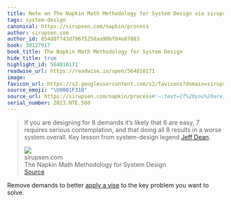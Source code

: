 ```yaml
---
title: Note on The Napkin Math Methodology for System Design via sirupsen.com
tags: system-design
canonical: https://sirupsen.com/napkin/process
author: sirupsen.com
author_id: 854d8f743d796f5258aa90bf84e87883
book: 30127917
book_title: The Napkin Math Methodology for System Design
hide_title: true
highlight_id: 564010171
readwise_url: https://readwise.io/open/564010171
image:
favicon_url: https://s2.googleusercontent.com/s2/favicons?domain=sirupsen.com
source_emoji: "\U0001F310"
source_url: https://sirupsen.com/napkin/process#:~:text=If%20you%20are,%28https%3A%2F%2Fstatic.googleusercontent.com%2Fmedia%2Fresearch.google.com%2Fen%2F%2Fpeople%2Fjeff%2Fstanford-295-talk.pdf%29.
serial_number: 2023.NTE.560
---
```

> If you are designing for 8 demands it’s likely that 6 are easy, 7 requires serious contemplation, and that doing all 8 results in a worse system overall. Key lesson from system-design legend [Jeff Dean](https://static.googleusercontent.com/media/research.google.com/en//people/jeff/stanford-295-talk.pdf).
> <div class="quoteback-footer"><div class="quoteback-avatar"><img class="mini-favicon" src="https://s2.googleusercontent.com/s2/favicons?domain=sirupsen.com"></div><div class="quoteback-metadata"><div class="metadata-inner"><span style="display:none">FROM:</span><div aria-label="sirupsen.com" class="quoteback-author"> sirupsen.com</div><div aria-label="The Napkin Math Methodology for System Design" class="quoteback-title"> The Napkin Math Methodology for System Design</div></div></div><div class="quoteback-backlink"><a target="_blank" aria-label="go to the full text of this quotation" rel="noopener" href="https://sirupsen.com/napkin/process#:~:text=If%20you%20are,%28https%3A%2F%2Fstatic.googleusercontent.com%2Fmedia%2Fresearch.google.com%2Fen%2F%2Fpeople%2Fjeff%2Fstanford-295-talk.pdf%29." class="quoteback-arrow"> Source</a></div></div>

Remove demands to better [apply a vise](/notes/631745604) to the key problem you want to solve.